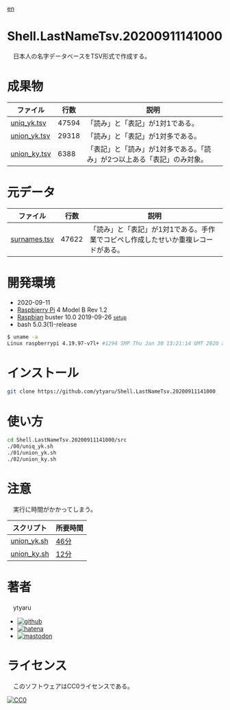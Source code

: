 [en](./README.md)

# Shell.LastNameTsv.20200911141000

　日本人の名字データベースをTSV形式で作成する。

# 成果物

ファイル|行数|説明
--------|----|----
[uniq_yk.tsv](https://raw.githubusercontent.com/ytyaru/Shell.LastNameTsv.20200911141000/master/tsv/uniq_yk.tsv)|47594|「読み」と「表記」が1対1である。
[union_yk.tsv](https://raw.githubusercontent.com/ytyaru/Shell.LastNameTsv.20200911141000/master/tsv/union_yk.tsv)|29318|「読み」と「表記」が1対多である。
[union_ky.tsv](https://raw.githubusercontent.com/ytyaru/Shell.LastNameTsv.20200911141000/master/tsv/union_ky.tsv)|6388|「表記」と「読み」が1対多である。「読み」が2つ以上ある「表記」のみ対象。

# 元データ

ファイル|行数|説明
--------|----|----
[surnames.tsv](https://raw.githubusercontent.com/ytyaru/Shell.LastNameTsv.20200911141000/master/tsv/surnames.tsv)|47622|「読み」と「表記」が1対1である。手作業でコピペし作成したせいか重複レコードがある。

# 開発環境

* <time datetime="2020-09-11T14:09:50+0900">2020-09-11</time>
* [Raspbierry Pi](https://ja.wikipedia.org/wiki/Raspberry_Pi) 4 Model B Rev 1.2
* [Raspbian](https://ja.wikipedia.org/wiki/Raspbian) buster 10.0 2019-09-26 <small>[setup](http://ytyaru.hatenablog.com/entry/2019/12/25/222222)</small>
* bash 5.0.3(1)-release

```sh
$ uname -a
Linux raspberrypi 4.19.97-v7l+ #1294 SMP Thu Jan 30 13:21:14 GMT 2020 armv7l GNU/Linux
```

# インストール

```sh
git clone https://github.com/ytyaru/Shell.LastNameTsv.20200911141000
```

# 使い方

```sh
cd Shell.LastNameTsv.20200911141000/src
./00/uniq_yk.sh
./01/union_yk.sh
./02/union_ky.sh
```

# 注意

　実行に時間がかかってしまう。

スクリプト|所要時間
----------|--------
[union_yk.sh](https://github.com/ytyaru/Shell.LastNameTsv.20200911141000/blob/master/src/01/union_yk.sh)|[46分](https://raw.githubusercontent.com/ytyaru/Shell.LastNameTsv.20200911141000/master/src/01/note.md)
[union_ky.sh](https://github.com/ytyaru/Shell.LastNameTsv.20200911141000/blob/master/src/02/union_ky.sh)|[12分](https://raw.githubusercontent.com/ytyaru/Shell.LastNameTsv.20200911141000/master/src/02/note.md)

# 著者

　ytyaru

* [![github](http://www.google.com/s2/favicons?domain=github.com)](https://github.com/ytyaru "github")
* [![hatena](http://www.google.com/s2/favicons?domain=www.hatena.ne.jp)](http://ytyaru.hatenablog.com/ytyaru "hatena")
* [![mastodon](http://www.google.com/s2/favicons?domain=mstdn.jp)](https://mstdn.jp/web/accounts/233143 "mastdon")

# ライセンス

　このソフトウェアはCC0ライセンスである。

[![CC0](http://i.creativecommons.org/p/zero/1.0/88x31.png "CC0")](http://creativecommons.org/publicdomain/zero/1.0/deed.ja)

